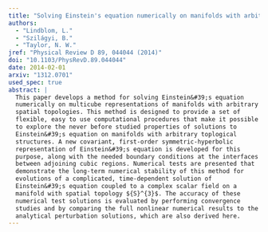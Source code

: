 ```yaml
---
title: "Solving Einstein's equation numerically on manifolds with arbitrary spatial topologies"
authors:
  - "Lindblom, L."
  - "Szilágyi, B."
  - "Taylor, N. W."
jref: "Physical Review D 89, 044044 (2014)"
doi: "10.1103/PhysRevD.89.044044"
date: 2014-02-01
arxiv: "1312.0701"
used_spec: true
abstract: |
  This paper develops a method for solving Einstein&#39;s equation
  numerically on multicube representations of manifolds with arbitrary
  spatial topologies. This method is designed to provide a set of
  flexible, easy to use computational procedures that make it possible
  to explore the never before studied properties of solutions to
  Einstein&#39;s equation on manifolds with arbitrary toplogical
  structures. A new covariant, first-order symmetric-hyperbolic
  representation of Einstein&#39;s equation is developed for this
  purpose, along with the needed boundary conditions at the interfaces
  between adjoining cubic regions. Numerical tests are presented that
  demonstrate the long-term numerical stability of this method for
  evolutions of a complicated, time-dependent solution of
  Einstein&#39;s equation coupled to a complex scalar field on a
  manifold with spatial topology ${S}^{3}$. The accuracy of these
  numerical test solutions is evaluated by performing convergence
  studies and by comparing the full nonlinear numerical results to the
  analytical perturbation solutions, which are also derived here.
---
```

